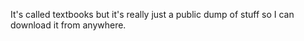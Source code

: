 It's called textbooks but it's really just a public dump of stuff so I can download it from anywhere.

